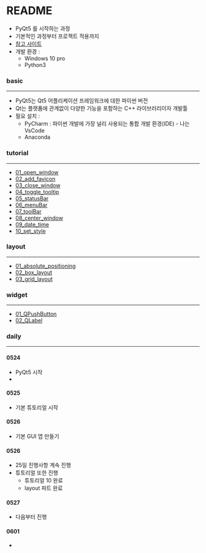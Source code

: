 # README

- PyQt5 를 시작하는 과정
- 기본적인 과정부터 프로젝트 적용까지
- [참고 사이트](https://wikidocs.net/21920)
- 개발 환경 : 
  - Windows 10 pro
  - Python3



### basic

---

- PyQt5는 Qt5 어플리케이션 프레임워크에 대한 파이썬 버전
- Qt는 플랫폼에 관계없이 다양한 기능을 포함하는 C++ 라이브러리이자 개발툴
- 필요 설치 : 
  - PyCharm : 파이썬 개발에 가장 널리 사용되는 통합 개발 환경(IDE) - 나는 VsCode
  - Anaconda





### tutorial

---

- [01_open_window](https://github.com/sehooh5/keti/blob/master/Basic/PyQt5/tutorial/01_open_window.md)
- [02_add_favicon](https://github.com/sehooh5/keti/blob/master/Basic/PyQt5/tutorial/02_add_favicon.md)
- [03_close_window](https://github.com/sehooh5/keti/blob/master/Basic/PyQt5/tutorial/03_close_window.md)
- [04_toggle_tooltip](https://github.com/sehooh5/keti/blob/master/Basic/PyQt5/tutorial/04_toggle_tooltip.md)
- [05_statusBar](https://github.com/sehooh5/keti/blob/master/Basic/PyQt5/tutorial/05_statusBar.md)
- [06_menuBar](https://github.com/sehooh5/keti/blob/master/Basic/PyQt5/tutorial/06_menuBar.md)
- [07_toolBar](https://github.com/sehooh5/keti/blob/master/Basic/PyQt5/tutorial/07_toolBar.md)
- [08_center_window](https://github.com/sehooh5/keti/blob/master/Basic/PyQt5/tutorial/08_center_window.md)
- [09_date_time](https://github.com/sehooh5/keti/blob/master/Basic/PyQt5/tutorial/09_date_time.md)
- [10_set_style](https://github.com/sehooh5/keti/blob/master/Basic/PyQt5/tutorial/10_set_style.md)



### layout

---

- [01_absolute_positioning](https://github.com/sehooh5/keti/blob/master/Basic/PyQt5/layout/01_absolute_positioning.md)
- [02_box_layout](https://github.com/sehooh5/keti/blob/master/Basic/PyQt5/layout/02_box_layout.md)
- [03_grid_layout](https://github.com/sehooh5/keti/blob/master/Basic/PyQt5/layout/03_grid_layout.md)



### widget

---

- [01_QPushButton](https://github.com/sehooh5/keti/blob/master/Basic/PyQt5/widget/01_QPushButton.md)
- [02_QLabel](https://github.com/sehooh5/keti/blob/master/Basic/PyQt5/widget/02_QLabel.md)







### daily

---



#### 0524

- PyQt5 시작
- 



#### 0525

- 기본 튜토리얼 시작



#### 0526

- 기본 GUI 앱 만들기



#### 0526

- 25일 진행사항 계속 진행
- 튜토리얼 또한 진행
  - 튜토리얼 10 완료
  - layout 파트 완료 



#### 0527

- 다음부터 진행



#### 0601

- 